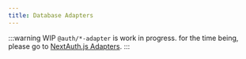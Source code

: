 ```yaml
---
title: Database Adapters
---
```



:::warning WIP
`@auth/*-adapter` is work in progress. for the time being, please go to [NextAuth.js Adapters](https://next-auth.js.org/adapters/overview).
:::


